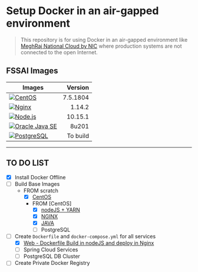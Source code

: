 # Setup Docker in an air-gapped environment
> This repository is for using Docker in an air-gapped environment like [MeghRaj National Cloud by NIC](https://cloud.gov.in) where production systems are not connected to the open Internet.

## FSSAI Images

| Images | Version |
|-------|--------:|
|[![CentOS](https://img.shields.io/docker/pulls/fssai/centos.svg?link=https://hub.docker.com/r/fssai/centos&colorB=green&label=CentOS&logoColor=brightgreen&style=popout-square&logo=linux)](https://hub.docker.com/r/fssai/centos) | 7.5.1804 |
|[![Nginx](https://img.shields.io/docker/pulls/fssai/nginx.svg?colorB=green&label=Nginx&logoColor=brightgreen&style=popout-square&logo=nginx)](https://hub.docker.com/r/fssai/nginx) | 1.14.2 |
|[![Node.js](https://img.shields.io/docker/pulls/fssai/node.svg?colorB=green&label=Node.js&logoColor=brightgreen&style=popout-square&logo=Node.js)](https://hub.docker.com/r/fssai/node) | 10.15.1 |
|[![Oracle Java SE](https://img.shields.io/docker/pulls/fssai/java.svg?colorB=green&label=Java&logoColor=brightgreen&style=popout-square&logo=java)](https://hub.docker.com/r/fssai/java) | 8u201 |
|[![PostgreSQL](https://img.shields.io/docker/pulls/fssai/postgres.svg?colorB=green&label=PostgreSQL&logoColor=brightgreen&style=popout-square&logo=postgresql)](https://hub.docker.com/r/fssai/postgres) |To build|

----------------
## TO DO LIST
- [x] Install Docker Offline
- [ ] Build Base Images
  - FROM scratch
    - [x] [CentOS](https://hub.docker.com/r/fssai/centos)
    - FROM [CentOS]
      - [x] [nodeJS + YARN](https://hub.docker.com/r/fssai/node)
      - [x] [NGINX](https://hub.docker.com/r/fssai/nginx)
      - [x] [JAVA](https://hub.docker.com/r/fssai/java)
      - [ ] PostgreSQL
- [ ] Create `Dockerfile` and `docker-compose.yml` for all services
  - [x] [Web - Dockerfile Build in nodeJS and deploy in Nginx](./app/web/Dockerfile)
  - [ ] Spring Cloud Services
  - [ ] PostgreSQL DB Cluster  
- [ ] Create Private Docker Registry
